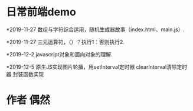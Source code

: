 # 日常前端demo
*2019-11-27
数组与字符综合运用，随机生成器故事（index.html、main.js）.

*2019-11-27
三元运算符，（）？执行1：否则执行2.

*2019-12-2
javascript对象和面向对象的理解.

*2019-12-5
原生JS实现图片轮播，用setInterval定时器 clearInterval清除定时器 封装函数实现


# 作者 偶然
